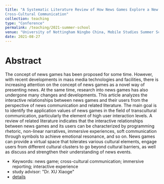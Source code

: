 ```yaml
---
title: "A Systematic Literature Review of How News Games Explore a New Path in the
Cross-Cultural Communication"
collection: teaching
type: "Conference"
permalink: /teaching/2021-summer-school
venue: "University of Nottingham Ningbo China, Mobile Studies Summer School"
date: 2021-08-27
---
```


# Abstract
The concept of news games has been proposed for some time. However, with recent developments in mass media technologies and facilities, there is increasing attention on the concept of news games as a novel way of presenting news. At the same time, research into news games has also undergone many changes and developments. This article analyzes the interactive relationships between news games and their users from the perspective of news communication and related literature. The main goal is to identify the application values of news games in the field of transcultural communication, particularly the element of high user interaction levels. A review of related literature indicates that the interactive relationships between news games and its users can be characterized by programming rhetoric, non-linear narratives, immersive experiences, soft communication through symbols to achieve emotional resonance, and so on. News games can provide a virtual space that tolerates various cultural elements, engage users from different cultural clusters to go beyond cultural barriers, as well as discuss and strengthen their understanding of news events.

* Keywords: news game; cross-cultural communication; immersive reporting; interactive experience
* study advisor: "Dr. XU Xiaoge"
* [details](http://Elena6393.github.io/files/)
